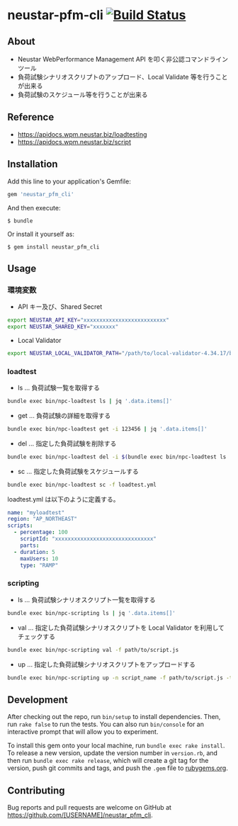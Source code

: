 # neustar-pfm-cli [![Build Status](https://travis-ci.org/inokappa/neustar-pfm-cli.svg?branch=master)](https://travis-ci.org/inokappa/neustar-pfm-cli)

## About

- Neustar WebPerformance Management API を叩く非公認コマンドラインツール
- 負荷試験シナリオスクリプトのアップロード、Local Validate 等を行うことが出来る
- 負荷試験のスケジュール等を行うことが出来る

## Reference

- https://apidocs.wpm.neustar.biz/loadtesting
- https://apidocs.wpm.neustar.biz/script

## Installation

Add this line to your application's Gemfile:

```ruby
gem 'neustar_pfm_cli'
```

And then execute:

    $ bundle

Or install it yourself as:

    $ gem install neustar_pfm_cli

## Usage

### 環境変数

- API キー及び、Shared Secret

```sh
export NEUSTAR_API_KEY="xxxxxxxxxxxxxxxxxxxxxxxxxx"
export NEUSTAR_SHARED_KEY="xxxxxxx"
```

- Local Validator

```sh
export NEUSTAR_LOCAL_VALIDATOR_PATH="/path/to/local-validator-4.34.17/bin/validator"
```

### loadtest

- ls ... 負荷試験一覧を取得する

```sh
bundle exec bin/npc-loadtest ls | jq '.data.items[]'
```

- get ... 負荷試験の詳細を取得する

```sh
bundle exec bin/npc-loadtest get -i 123456 | jq '.data.items[]'
```

- del ... 指定した負荷試験を削除する

```sh
bundle exec bin/npc-loadtest del -i $(bundle exec bin/npc-loadtest ls | jq '.data.items[].id')
```

- sc ... 指定した負荷試験をスケジュールする

```sh
bundle exec bin/npc-loadtest sc -f loadtest.yml
```

loadtest.yml は以下のように定義する。

```yaml
name: "myloadtest"
region: "AP_NORTHEAST"
scripts:
  - percentage: 100
    scriptId: "xxxxxxxxxxxxxxxxxxxxxxxxxxxxxxx"
    parts:
  - duration: 5
    maxUsers: 10
    type: "RAMP"
```

### scripting

- ls ... 負荷試験シナリオスクリプト一覧を取得する

```sh
bundle exec bin/npc-scripting ls | jq '.data.items[]'
```

- val ... 指定した負荷試験シナリオスクリプトを Local Validator を利用してチェックする

```sh
bundle exec bin/npc-scripting val -f path/to/script.js
```
- up ... 指定した負荷試験シナリオスクリプトをアップロードする

```sh
bundle exec bin/npc-scripting up -n script_name -f path/to/script.js -t tag1,tag2 -d description
```

## Development

After checking out the repo, run `bin/setup` to install dependencies. Then, run `rake false` to run the tests. You can also run `bin/console` for an interactive prompt that will allow you to experiment.

To install this gem onto your local machine, run `bundle exec rake install`. To release a new version, update the version number in `version.rb`, and then run `bundle exec rake release`, which will create a git tag for the version, push git commits and tags, and push the `.gem` file to [rubygems.org](https://rubygems.org).

## Contributing

Bug reports and pull requests are welcome on GitHub at https://github.com/[USERNAME]/neustar_pfm_cli.

